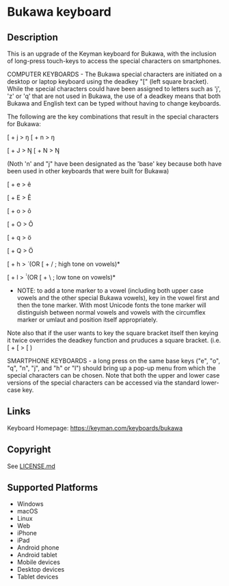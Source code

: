 Bukawa keyboard
==============

Description
-----------
This is an upgrade of the Keyman keyboard for Bukawa, with the inclusion of long-press touch-keys to access the special characters on smartphones.

COMPUTER KEYBOARDS - The Bukawa special characters are initiated on a desktop or laptop keyboard using the deadkey "[" (left square bracket).
While the special characters could have been assigned to letters such as 'j', 'z' or 'q' that are not used in Bukawa, the use of a deadkey means that both Bukawa and English text can be typed without having to change keyboards.

The following are the key combinations that result in the special characters for Bukawa:

[ + j > ŋ
[ + n > ŋ

[ + J > Ŋ
[ + N > Ŋ

(Noth 'n' and "j" have been designated as the 'base' key because both have been used in other keyboards that were built for Bukawa)

[ + e > ê

[ + E > Ê

[ + o > ô

[ + O > Ô

[ + q > ö

[ + Q > Ö

[ + h > ́  (OR [ + / ; high tone on vowels)*

[ + l > ̀̀  (OR [ + \ ; low tone on vowels)*

* NOTE: to add a tone marker to a vowel (including both upper case vowels and the other special Bukawa vowels),  key in the vowel first and then the tone marker. With most Unicode fonts the tone marker will distinguish between normal vowels and vowels with the circumflex marker or umlaut and position itself appropriately.

Note also that if the user wants to key the square bracket itself then keying it twice overrides the deadkey function and pruduces a square bracket. (i.e. [ + [ > [ )

SMARTPHONE KEYBOARDS - a long press on the same base keys ("e", "o", "q", "n", "j", and "h" or "l") should bring up a pop-up menu from which the special characters can be chosen. Note that both the upper and lower case versions of the special characters can be accessed via the standard lower-case key.


Links
-----
Keyboard Homepage: https://keyman.com/keyboards/bukawa

Copyright
---------
See [LICENSE.md](LICENSE.md)

Supported Platforms
-------------------
 * Windows
 * macOS
 * Linux
 * Web
 * iPhone
 * iPad
 * Android phone
 * Android tablet
 * Mobile devices
 * Desktop devices
 * Tablet devices

